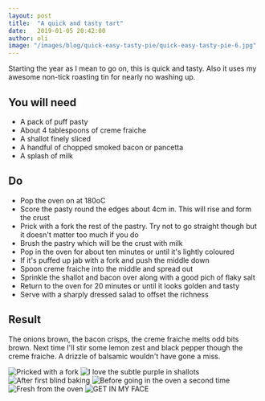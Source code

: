 ```yaml
---
layout: post
title:  "A quick and tasty tart"
date:   2019-01-05 20:42:00
author: oli
image: "/images/blog/quick-easy-tasty-pie/quick-easy-tasty-pie-6.jpg"
---
```


Starting the year as I mean to go on, this is quick and tasty.  Also it uses my awesome non-tick roasting tin for nearly no washing up.

## You will need

* A pack of puff pasty
* About 4 tablespoons of creme fraiche
* A shallot finely sliced
* A handful of chopped smoked bacon or pancetta
* A splash of milk


## Do

* Pop the oven on at 180oC
* Score the pasty round the edges about 4cm in.  This will rise and form the crust
* Prick with a fork the rest of the pastry.  Try not to go straight though but it doesn't matter too much if you do
* Brush the pastry which will be the crust with milk
* Pop in the oven for about ten minutes or until it's lightly coloured
* If it's puffed up jab with a fork and push the middle down
* Spoon creme fraiche into the middle and spread out
* Sprinkle the shallot and bacon over along with a good pich of flaky salt
* Return to the oven for 20 minutes or until it looks golden and tasty
* Serve with a sharply dressed salad to offset the richness

## Result

The onions brown, the bacon crisps, the creme fraiche melts odd bits brown.  Next time I'll stir some lemon zest and black pepper though the creme fraiche.  A drizzle of balsamic wouldn't have gone a miss.


![Pricked with a fork](/images/blog/quick-easy-tasty-pie/quick-easy-tasty-pie-1.jpg)
![I love the subtle purple in shallots](/images/blog/quick-easy-tasty-pie/quick-easy-tasty-pie-2.jpg)
![After first blind baking](/images/blog/quick-easy-tasty-pie/quick-easy-tasty-pie-3.jpg)
![Before going in the oven a second time](/images/blog/quick-easy-tasty-pie/quick-easy-tasty-pie-4.jpg)
![Fresh from the oven](/images/blog/quick-easy-tasty-pie/quick-easy-tasty-pie-5.jpg)
![GET IN MY FACE](/images/blog/quick-easy-tasty-pie/quick-easy-tasty-pie-6.jpg)
